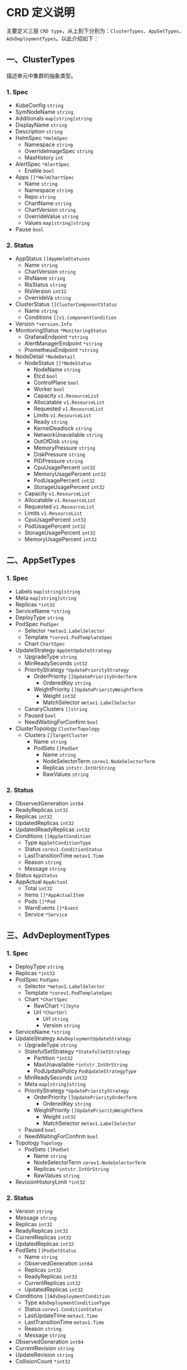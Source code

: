 # CRD 定义说明

主要定义三层 `CRD type`，从上到下分别为：`ClusterTypes`、`AppSetTypes`、`AdvDeploymentTypes`。以此介绍如下：

## 一、ClusterTypes

描述单元中集群的抽象类型。

### 1. Spec

- KubeConfig `string`
- SymNodeName `string`
- Additionals `map[string]string`
- DisplayName `string`
- Description `string`
- HelmSpec `*HelmSpec`
  - Namespace `string`
  - OverrideImageSpec `string`
  - MaxHistory `int`
- AlertSpec `*AlertSpec`
  - Enable `bool`
- Apps `[]*HelmChartSpec`
  - Name `string`
  - Namespace `string`
  - Repo `string`
  - ChartName `string`
  - ChartVersion `string`
  - OverrideValue `string`
  - Values `map[string]string`
- Pause `bool`

### 2. Status

- AppStatus `[]AppHelmStatuses`
  - Name `string`
  - ChartVersion `string`
  - RlsName `string`
  - RlsStatus `string`
  - RlsVersion `int32`
  - OverrideVa  `string`
- ClusterStatus `[]ClusterComponentStatus`
  - Name `string`
  - Conditions `[]v1.ComponentCondition`
- Version `*version.Info`
- MonitoringStatus `*MonitoringStatus`
  - GrafanaEndpoint `*string`
  - AlertManagerEndpoint `*string`
  - PrometheusEndpoint `*string`
- NodeDetail `*NodeDetail`
  - NodeStatus `[]*NodeStatus`
      - NodeName `string`
      - Etcd `bool`
      - ControlPlane `bool`
      - Worker `bool`
      - Capacity `v1.ResourceList`
      - Allocatable `v1.ResourceList`
      - Requested `v1.ResourceList`
      - Limits `v1.ResourceList`
      - Ready `string`
      - KernelDeadlock `string`
      - NetworkUnavailable `string`
      - OutOfDisk `string`
      - MemoryPressure `string`
      - DiskPressure `string`
      - PIDPressure `string`
      - CpuUsagePercent `int32`
      - MemoryUsagePercent `int32`
      - PodUsagePercent `int32`
      - StorageUsagePercent `int32`
  - Capacity `v1.ResourceList`
  - Allocatable `v1.ResourceList`
  - Requested `v1.ResourceList`
  - Limits `v1.ResourceList`
  - CpuUsagePercent `int32`
  - PodUsagePercent `int32`
  - StorageUsagePercent `int32`
  - MemoryUsagePercent `int32`


## 二、AppSetTypes

### 1. Spec

- Labels `map[string]string`
- Meta `map[string]string`
- Replicas `*int32`
- ServiceName `*string`
- DeployType `string`
- PodSpec `PodSpec`
  - Selector `*metav1.LabelSelector`
  - Template `*corev1.PodTemplateSpec`
  - Chart `ChartSpec`
- UpdateStrategy `AppSetUpdateStrategy`
  - UpgradeType `string`
  - MinReadySeconds `int32`
  - PriorityStrategy `*UpdatePriorityStrategy`
    - OrderPriority `[]UpdatePriorityOrderTerm`
      - OrderedKey `string`
    - WeightPriority `[]UpdatePriorityWeightTerm`
      - Weight `int32`
      - MatchSelector `metav1.LabelSelector`
  - CanaryClusters `[]string`
  - Paused `bool`
  - NeedWaitingForConfirm `bool`
- ClusterTopology `ClusterTopology`
  - Clusters `[]TargetCluster`
    - Name `string`
    - PodSets `[]PodSet`
      - Name `string`
      - NodeSelectorTerm `corev1.NodeSelectorTerm`
      - Replicas `intstr.IntOrString`
      - RawValues `string`

### 2. Status

- ObservedGeneration `int64`
- ReadyReplicas `int32`
- Replicas `int32`
- UpdatedReplicas `int32`
- UpdatedReadyReplicas `int32`
- Conditions `[]AppSetCondition`
  - Type `AppSetConditionType`
  - Status `corev1.ConditionStatus`
  - LastTransitionTime `metav1.Time`
  - Reason `string`
  - Message `string`
- Status `AppStatus`
- AppActual `AppActual`
  - Total `int32`
  - Items `[]*AppActualItem`
  - Pods `[]*Pod`
  - WarnEvents `[]*Event`
  - Service `*Service`

## 三、AdvDeploymentTypes

### 1. Spec

- DeployType `string`
- Replicas `*int32`
- PodSpec `PodSpec`
  - Selector `*metav1.LabelSelector`
  - Template `*corev1.PodTemplateSpec`
  - Chart `*ChartSpec`
    - RawChart `*[]byte`
    - Url `*ChartUrl`
      - Url `string`
      - Version `string`
- ServiceName `*string`
- UpdateStrategy `AdvDeploymentUpdateStrategy`
  - UpgradeType `string`
  - StatefulSetStrategy `*StatefulSetStrategy`
    - Partition `*int32`
    - MaxUnavailable `*intstr.IntOrString`
    - PodUpdatePolicy `PodUpdateStrategyType`
  - MinReadySeconds `int32`
  - Meta `map[string]string`
  - PriorityStrategy `*UpdatePriorityStrategy`
    - OrderPriority `[]UpdatePriorityOrderTerm`
      - OrderedKey `string`
    - WeightPriority `[]UpdatePriorityWeightTerm`
      - Weight `int32`
      - MatchSelector `metav1.LabelSelector`
  - Paused `bool`
  - NeedWaitingForConfirm `bool`
- Topology `Topology`
  - PodSets `[]PodSet`
    - Name `string`
    - NodeSelectorTerm `corev1.NodeSelectorTerm`
    - Replicas `*intstr.IntOrString`
    - RawValues `string`
- RevisionHistoryLimit `*int32`

### 2. Status

- Version `string`
- Message `string`
- Replicas `int32`
- ReadyReplicas `int32`
- CurrentReplicas `int32`
- UpdatedReplicas `int32`
- PodSets `[]PodSetStatus`
  - Name `string`
  - ObservedGeneration `int64`
  - Replicas `int32`
  - ReadyReplicas `int32`
  - CurrentReplicas `int32`
  - UpdatedReplicas `int32`
- Conditions `[]AdvDeploymentCondition`
  - Type `AdvDeploymentConditionType`
  - Status `corev1.ConditionStatus`
  - LastUpdateTime `metav1.Time`
  - LastTransitionTime `metav1.Time`
  - Reason `string`
  - Message `string`
- ObservedGeneration `int64`
- CurrentRevision `string`
- UpdateRevision `string`
- CollisionCount `*int32`
